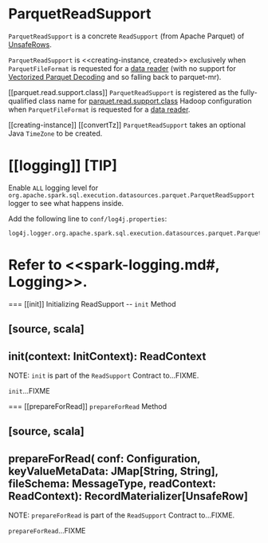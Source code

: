 # ParquetReadSupport

`ParquetReadSupport` is a concrete `ReadSupport` (from Apache Parquet) of [UnsafeRows](../../UnsafeRow.md).

`ParquetReadSupport` is <<creating-instance, created>> exclusively when `ParquetFileFormat` is requested for a [data reader](ParquetFileFormat.md#buildReaderWithPartitionValues) (with no support for [Vectorized Parquet Decoding](../../vectorized-decoding/index.md) and so falling back to parquet-mr).

[[parquet.read.support.class]]
`ParquetReadSupport` is registered as the fully-qualified class name for [parquet.read.support.class](ParquetFileFormat.md#parquet.read.support.class) Hadoop configuration when `ParquetFileFormat` is requested for a [data reader](ParquetFileFormat.md#buildReaderWithPartitionValues).

[[creating-instance]]
[[convertTz]]
`ParquetReadSupport` takes an optional Java `TimeZone` to be created.

[[logging]]
[TIP]
====
Enable `ALL` logging level for `org.apache.spark.sql.execution.datasources.parquet.ParquetReadSupport` logger to see what happens inside.

Add the following line to `conf/log4j.properties`:

```
log4j.logger.org.apache.spark.sql.execution.datasources.parquet.ParquetReadSupport=ALL
```

Refer to <<spark-logging.md#, Logging>>.
====

=== [[init]] Initializing ReadSupport -- `init` Method

[source, scala]
----
init(context: InitContext): ReadContext
----

NOTE: `init` is part of the `ReadSupport` Contract to...FIXME.

`init`...FIXME

=== [[prepareForRead]] `prepareForRead` Method

[source, scala]
----
prepareForRead(
  conf: Configuration,
  keyValueMetaData: JMap[String, String],
  fileSchema: MessageType,
  readContext: ReadContext): RecordMaterializer[UnsafeRow]
----

NOTE: `prepareForRead` is part of the `ReadSupport` Contract to...FIXME.

`prepareForRead`...FIXME
